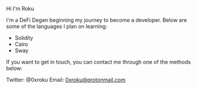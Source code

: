 Hi I'm Roku

I'm a DeFi Degen beginning my journey to become a developer. Below are some of the languages I plan on learning:

- Solidity
- Cairo
- Sway

If you want to get in touch, you can contact me through one of the methods below:

Twitter: @0xroku
Email: 0xroku@protonmail.com
